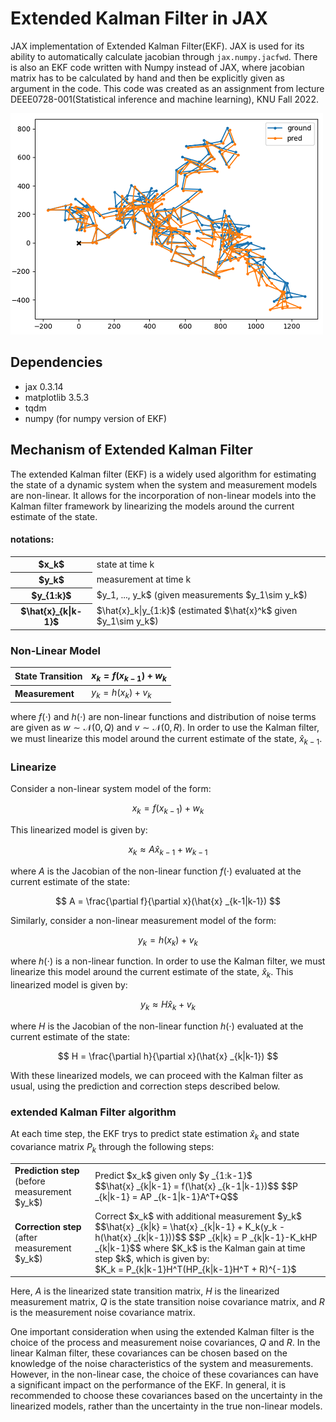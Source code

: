 # Extended Kalman Filter in JAX
JAX implementation of Extended Kalman Filter(EKF). JAX is used for its ability to automatically calculate jacobian through `jax.numpy.jacfwd`. There is also an EKF code written with Numpy instead of JAX, where jacobian matrix has to be calculated by hand and then be explicitly given as argument in the code. This code was created as an assignment from lecture DEEE0728-001(Statistical inference and machine learning), KNU Fall 2022.

![](README_asset/track.PNG)

## Dependencies
- jax 0.3.14
- matplotlib 3.5.3
- tqdm
- numpy (for numpy version of EKF)

## Mechanism of Extended Kalman Filter
The extended Kalman filter (EKF) is a widely used algorithm for estimating the state of a dynamic system when the system and measurement models are non-linear. It allows for the incorporation of non-linear models into the Kalman filter framework by linearizing the models around the current estimate of the state.

#### notations:
<table>
  <tr>
    <th>$x_k$</th>
    <td>state at time k</td>
  </tr>
  <tr>
    <th>$y_k$</th>
    <td>measurement at time k</td>
  </tr>
  <tr>
    <th>$y_{1:k}$</th>
    <td>$y_1, ..., y_k$ (given measurements $y_1\sim y_k$)</td>
  </tr>
  <tr>
    <th>$\hat{x}_{k|k-1}$</th>
    <td>$\hat{x}_k|y_{1:k}$ (estimated $\hat{x}^k$ given $y_1\sim y_k$)</td>
  </tr>
</table>

### Non-Linear Model

**State Transition**|$x_k = f(x_{k-1}) + w_{k}$
|-|-|
**Measurement**|$y_k = h(x_{k}) + v_{k}$

where $f(\cdot)$ and $h(\cdot)$ are non-linear functions and distribution of noise terms are given as $w\sim\mathcal{N}(0, Q)$ and $v\sim\mathcal{N}(0, R)$. In order to use the Kalman filter, we must linearize this model around the current estimate of the state, $\hat{x}_{k-1}$. 

### Linearize
Consider a non-linear system model of the form:

$$x_k = f(x_{k-1}) + w_{k}$$

This linearized model is given by:

$$ x_k \approx A\hat{x}_{k-1} + w_{k-1} $$

where $A$ is the Jacobian of the non-linear function $f(\cdot)$ evaluated at the current estimate of the state:

$$ A = \frac{\partial f}{\partial x}(\hat{x} _{k-1|k-1}) $$

Similarly, consider a non-linear measurement model of the form:

$$ y_k = h(x_k) + v_k $$

where $h(\cdot)$ is a non-linear function. In order to use the Kalman filter, we must linearize this model around the current estimate of the state, $\hat{x}_k$. This linearized model is given by:

$$ y_k \approx H\hat{x}_k + v_k $$

where $H$ is the Jacobian of the non-linear function $h(\cdot)$ evaluated at the current estimate of the state:

$$ H = \frac{\partial h}{\partial x}(\hat{x} _{k|k-1}) $$

With these linearized models, we can proceed with the Kalman filter as usual, using the prediction and correction steps described below.

### extended Kalman Filter algorithm
At each time step, the EKF trys to predict state estimation $\hat{x}_k$ and state covariance matrix $P_k$ through the following steps:

<table>
  <tr>
    <td><strong>Prediction step</strong><br />(before measurement $y_k$)</td>
    <td>Predict $x_k$ given only $y _{1:k-1}$<br />$$\hat{x} _{k|k-1} = f(\hat{x} _{k-1|k-1})$$ $$P _{k|k-1} = AP _{k-1|k-1}A^T+Q$$</td>
  </tr>
  <tr>
    <td><strong>Correction step</strong><br />(after measurement $y_k$)</td>
    <td>Correct $x_k$ with additional measurement $y_k$<br />$$\hat{x} _{k|k} = \hat{x} _{k|k-1} + K_k(y_k - h(\hat{x} _{k|k-1}))$$ $$P _{k|k} = P _{k|k-1}-K_kHP _{k|k-1}$$ where $K_k$ is the Kalman gain at time step $k$, which is given by:<br />$K_k = P_{k|k-1}H^T(HP_{k|k-1}H^T + R)^{-1}$</td>
  </tr>
</table>

Here, $A$ is the linearized state transition matrix, $H$ is the linearized measurement matrix, $Q$ is the state transition noise covariance matrix, and $R$ is the measurement noise covariance matrix.

One important consideration when using the extended Kalman filter is the choice of the process and measurement noise covariances, $Q$ and $R$. In the linear Kalman filter, these covariances can be chosen based on the knowledge of the noise characteristics of the system and measurements. However, in the non-linear case, the choice of these covariances can have a significant impact on the performance of the EKF. In general, it is recommended to choose these covariances based on the uncertainty in the linearized models, rather than the uncertainty in the true non-linear models.
